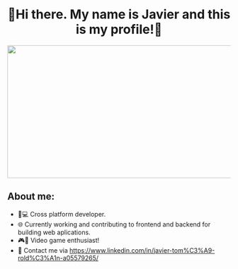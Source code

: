 

<div align="center">
<h1 align="center">👋Hi there. My name is Javier and this is my profile!👋</h1>
<img src="https://i.imgur.com/olN5Cee.png"  height="300" width="900" >
</div>


## About me:

- 📱💻 Cross platform developer.
- 🌐 Currently working and contributing to frontend and backend for building web aplications.
- 🎮👾 Video game enthusiast!
- 💼 Contact me via https://www.linkedin.com/in/javier-tom%C3%A9-rold%C3%A1n-a05579265/</a>
<br>


